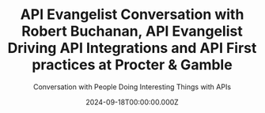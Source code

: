 ---
title: >-
  API Evangelist Conversation with Robert Buchanan, API Evangelist Driving API
  Integrations and API First practices at Procter & Gamble
description: >-
  Robert came by to share his wisdom on why APIs matter and I can always count
  on him for hot takes on the realities of our API operations. Robert was a
  constant back channel during my Breaking Changes days, but I never managed to
  actually get him on the show. Robert and are in alignment on where most of the
  deficiencies exist across the API space and I'd that we both share higher
  technological morals about what makes good APIs and what contributes healthy
  API operations. I definitely will have Robert back to talk about all the hot
  button issues with me.
date: 2024-09-18T00:00:00.000Z
youtubeId: b-OsSfhVHuw
guestName: Robert Buchanan
guestRole: API Evangelist
guestCompany: Procter & Gamble
guestIndustry: Consumer Goods
guestImage: /assets/img/people/robert-buchanan-headshot.jpeg
bio: >-
  As a Software Carpenter picking the right tools for the job comes from my
  experience with Cloud, Security, Application Development and Operations.
  Carpenters must focus on the problems and craft solutions that meet the
  expectation of business, engineering, and the demand of our customers.
obfuscated: false
summary: Developing more discipline when it comes to deliver high quality APIs.
subtitle: Conversation with People Doing Interesting Things with APIs
audio_file: >-
  https://kinlane-productions2.s3.amazonaws.com/api-evangelist-conversations/api-evangelist-conversation-2024-09-18-robert-buchanen-pg.wav
audio_length: 101206694
sound_cloud: >-
  https://soundcloud.com/kinlane/api-evangelist-conversation-with-robert-buchanan-api-evangelist-at-procter-gamble
duration: '0:19:07'
publish_date: '2024-09-18 15:00:00'
url: >-
  https://conversations.apievangelist.com/sessions/2024-09-18-robert-buchanan-pg.html
tags:
  - Consumer Goods
partnerImage: >-
  https://kinlane-productions2.s3.amazonaws.com/api-evangelist-partners/bump-banner-728.png
partnerUrl: https://bit.ly/3MEOGa9
partnerTitle: The API doc platform for Tech Writers & Engineers
conversation:
  - question: Who are you?
    answer: >-
      I'm Robert Buchanan, um, coming here from, uh, Procter Gamble where, um,
      we're doing some interesting things with the API program.
  - question: Why do APIs matter?
    answer: >-
      I mean, APIs have always mattered. The revolution of API is really, uh, in
      the early two thousands when Roy Fielding came out with the restful
      architecture and really the coining of web services really kicked it off.
      But we've been using API since computers existed. It's just the exposure
      now in today's world. When we look at APIs, why they matter is their multi
      billion dollar avenue for revenue integration, streamlining of
      conversations between companies, but also internal to companies. So, you
      know, with that massive popularity and the value add that they can bring,
      we can now start answering a lot of problems that previously took a lot
      of, um, you know, individuals to do the work. Now we can automate that
      systems. Now we can really do events, um, event streaming and other
      capabilities to again. Uh, ultimately streamlined to get more products out
      to answer more business problems and realistically influence our
      customers.
  - question: What is the top mistake you see people make doing APIs?
    answer: >-
      The biggest mistake I see all the time is. It's, uh, it's kind of twofold.
      It's realistically, they don't view APIs as more than a technical thing.
      And really it's a, it's a product. It's an experience. Um, there's a
      person that worked with me for a long time. They always said in every API
      governance or style guide meeting is APIs are ugly websites, right? And
      realistically, if you have a, uh, an API, which is not usable by a
      customer or usable by a developer, it's not a great API. And a lot of
      people think of, well, this company has to use our API. Well, the biggest
      mistake is not making it a good API or a good consumer experience for the
      API consumer, because then you have more support tickets. You have more
      flaws, you have more, um, you know, challenges in general. So I think one
      piece is, is. We're not treating 'em as products, we're not putting the
      time and effort into putting, you know, product on the shelf as with their
      APIs. They're just technical. And then the other problem is, is the people
      are taking databases and turning 'em into JSO and calling it an API like,
      let, let's not do that. That's a massive security problem. And also just
      horrible design .
  - question: Why do people see APIs as just a technical thing?
    answer: >-
      So I think a lot of it is business wants to do it fast. They don't do
      proper funding on development. They hear buzzwords from the industry. So
      partly it's our own fault in the industry of like, I can download this
      library and, you know, build an API in minutes. Well, no, you can get
      started in minutes. You can't finish in minutes, right? It's a lot of the
      big hype of the AI right now. It's like, oh, I can generate a website from
      an AI prompt. Sure. But there's a lot of problems with those prompts.
      There's a lot of problems with the end result. Could you get the base
      started? Absolutely. Now start tweaking and enhancing it. That's where you
      need the knowledge and expertise. We're forgetting to have that knowledge
      and expertise.
  - question: Where is the source of truth for APIs?
    answer: >-
      I would say the true source of truth, like the absolute, is always the
      runtime. Whatever is active in production is the source of truth. Now,
      when we talk about communication, documentation, and really how we should
      engage, The source of truth should be your design contract and it should
      be held as a contract in the sense of you can't just change it and break
      all your consumers. And I think that's where a lot of people who go code
      first and then have something spit out their documentation, lose the
      ability to vet their assumptions and what they've done, like design the
      contract, you know, design first, do the designing, you know, with the
      feedback loops and the, the talking with your consumers and stakeholders,
      and then when you build it, now you can check of. This is what I thought
      it was going to be. This is what it actually is. Is it still matching? And
      really, I think the combination of those two is really the source because
      then you can check your own work. You can also have people who are more
      architectural and design focused, much like we have a UX team that is more
      design focused, and then you had the UI team, who's more implementation.
      You can do the same thing to where implementation needs to follow the
      design, but your implementers are not necessarily people designing.
      Because design really takes context knowledge, deep domain knowledge, and
      really just the user ability or usability of APIs for consumers. It's not
      just a slap, a few properties in Jason and call it a day.
  - question: Should business people be involved with APIs?
    answer: >-
      I believe that if you are treating APIs as a product, any product manager
      who has an offering that includes APIs should have at least, you know, 101
      and maybe even 201 knowledge of APIs. They should understand the patterns.
      They should understand what makes a good API. And a lot of this stuff is,
      you know, very, uh, Complimentary to what they already know of software
      products or even physical products, right? If we look at any item on the
      shelf, you want to have good documentation on how to use the item. You
      want to have a good user experience in using the item. You want to have a
      good, you know, way to purchase the item. If, if you don't have those
      things, you're not going to sell many items. And I think that's where
      product really needs to step in and not just say, Oh, it's a technical
      thing. It's just an implementation, but more of, again, taking that pride
      in the work of saying this is something I'm selling. This is something,
      even if it's to the team next to me, they're my customers. I'm selling it
      to them. I need to make it good. So they love it.
  - question: Is OpenAPI a contract?
    answer: >-
      Yeah. OpenAPI is a contract now. The OpenAPI spec, as we've talked many
      times, is limited, and I wish it was a bit more open than it is, but it is
      a contract that helps us, you know, standardize how we communicate these
      things. And I did see recently the OpenAPI initiative launched, uh, I
      forget what it's called, but they're talking about the flows of it. Yeah.
      ORAZO. ORAZO. Yeah, so that I haven't taken a deep dive look into it, but
      it does help part of that contract in the documentation of like, here's a
      way that people use this contract to get the job done. Um, and it really,
      you know, benefits us of that, that contract to say, this is how you
      interact with it. This is what's required for us to process the data, but
      ultimately you need to decide how you're going to use it as a consumer.
      We're just here to help you use it. Right.
  - question: Why do you use OpenAPI?
    answer: >-
      Um, I do feel that the OpenAPI tooling is general public, uh, or the
      industry is, is limited and we have not done a good job of investing in
      that tooling. Um, I think what it could offer the potential if, if we
      changed a bit of the open API specification, be open to, you know, new
      custom HTTP verbs, or even finding a way to bridge the gap between, you
      know, synchronous into a similar spec or into that fashion, I think
      ultimately what it could drive is. a lot of ways that we can build
      implementation tools to even generate some of the code in a more profound
      or robust way. I know there's currently generators and there's people that
      have done specs to our tools to generate from open API spec, but it's not
      something a company can quickly pick up conform to their core engineering
      principles or their core engineering libraries and whatnot. They have to
      restart the whole process over and over again. Um, I think the tooling in
      general, if we. If we had open API, uh, you know, more teams funding it or
      more company is really attaching to it. We could have a lot more tooling
      to, you know, really kick people off in the right direction sooner than
      later. Um, the biggest reason why I like it as a specification is it's one
      of the more popular ones. Rammel really didn't take off. Um, Smithy is
      kind of a good, but kind of out there as well from Amazon. But, um, we can
      use it as a talking point in conversations. Right? And like any contract,
      you need people to review it, you need people to read it, you need people
      to understand it. And it's at least a way to get it in front of folks,
      either in a configuration file as a source of truth in a GitHub, or by
      rendering it with a tool like Swagger UI or Redoc or RapiDoc. So it's a
      conversational piece to get the feedback loop started.
  - question: What are custom HTTP methods?
    answer: >-
      Yeah. So I think that's a miss in the industry. Um, and the reason why is
      because we talk about, and I'm going to, you know, hopefully I don't get
      flack from Roy Fielding, but my understanding of RESTful, um, and whatnot,
      is we should be able to define HTTP methods so that our actions are
      communicated in the methods, the verbs of what we're trying to do are
      communicated in the HTTP methods, but not necessarily in our payload
      structures or in our So a lot of times I see people, you know, get caught
      up in the conundrum of if they're trying to build an API to where they
      process orders, they're like, well, how do I cancel an order? Well, it
      could be a post and you take an event to cancel an order. It could be a
      put where you update the order, but now you're putting the control of what
      status it is into the consumer's hand. And then it could be a patch, but.
      Patches generally not used because they either don't do a json patch or
      they don't do a proper patch operation. They do like this merge or upsert
      system. And again, it goes back to you're putting that control in the
      consumer to do. However, if we created a cancel method and you just sent
      the order slash order ID with the cancel method, now your logic is very
      crisp and clear of, Hey, I need to cancel this order. I don't have to
      guess of, well, is it modifying the fulfillment address? Is it modifying
      this? And we actually would build more secure software because now we've
      reduced all the logic that goes into processing endpoints, which in turn,
      if we get to custom methods, more realistically, or, or more methods in
      general, we would then get to that Holy grail of hypermedia a lot easier
      because then when we pass around the links in payloads, They become easier
      to decipher programmatically versus like, well, is this a post that it's
      saying action of, you know, next, is that a post? Is it get, is it a,
      what, what is it? Right? We can clearly say what it is because the methods
      are available.
  - question: Why is it so hard to understand the semantics of APIs?
    answer: >-
      Oh, absolutely. And I mean, a lot of people go and quote, you know, um,
      they seem to be spec and like, well, you know, gets don't deserve bodies.
      Okay. But query is a new RFC that's out there for a new method. It is
      effectively a get with a body because it's doing all the semantics of what
      we use post for for searching, but it's putting it into a way that you can
      do it over a query method, which is a subset of what get did. So, you
      know, we are creating new RFCs for new endpoints, but I think it's, those
      are great for like the global standards, but I think companies in general
      should be able to draft their own for their own company canonical use,
      because it would expand a lot of what we're doing inside of APIs. And it
      also, you know, Start to blend when we need things like GRPC, which are
      very action oriented, very process oriented things, you know, and there's
      benefits to use GRPC for their low latency and their low or their fast
      transmission and whatnot. But realistically, we could take some of those
      learnings and say we can apply those to even RESTful endpoints because we
      have the other verbs to describe what we're doing. I think it's a miss in
      the industry and sadly. Changing OpenAPI spec isn't enough because a lot
      of the vendors, like, uh, the CDNs out there, the gateways out there, they
      restrict you. In fact, um, I submitted an issue to the Zig programming
      language because their first implementation of an HTTP server at the core
      language only supported certain verbs. I said, well, the spec says this
      and they actually went through and change it. I love the, the Zig Dev
      team. Cause they went through with a lot of feedback from the community,
      went and changed it to where you can now supply custom verbs inside their
      core system.
  - question: What worries you most about the future?
    answer: >-
      Uh, truthfully, I think the education and the knowledge that we're
      teaching engineers or software engineers, I, I think, um, and I know
      Depending on the community, if you use the word engineer, people question,
      because we're not taking the approaches that other engineer fields do.
      Right. We're not doing a lot of education in this way. I mean, if you go
      look out and we have these app schools that are great to get someone
      started to get into a junior role, the companies aren't taking that
      education and then doing more with it. Right. We're kind of putting people
      into the deep end with just enough knowledge to be dangerous, but we're
      not hardening them with the foundations or, you know, Computer science,
      uh, rigor to say like, yeah, this is the academic approach. Here's the
      practical approach. Here's hardened ways to do things. And more and more
      people are coming out with, you know, allure to tools like, um, a lot of
      the GraphQL, uh, hype is I can take my database to make an API in like
      three clicks. because they don't know all the things they don't know. And
      it's, it's a failure on the IT industry of education. Like it's almost as
      if, and I hate certifications because it's usually book knowledge versus
      practical knowledge. But it's almost like companies should have a way to
      do continuous education with their engineers as a requirement for them to
      be safe and to be knowledgeable. But I do think the, the education and the
      way that we You know, hype everything up as quick and easy is our
      downfall. It's going to make it to where we lose a lot of that lower level
      language, lower level thought process and really solving real problems
      versus solving semantic sugar problems.
  - question: What keeps you going each day?
    answer: >-
      Funny enough, it's the reverse of the problem is I like teaching, I like
      mentoring, I like telling people experiences and collaborating with them.
      It's honestly why, even after doing this is now my second API program at
      two different employers, I'm still going to be involved in the space and
      continue doing it. I'm taking more of a security approach this time
      because it's a big threat vector out there. But really, it's if I teach
      people to build better APIs, more secure APIs, that threat vector becomes
      more manageable. Right? So much as I feel the industry is failing on the
      education side where we have too much light level education, I'm trying to
      instill a lot of lower level education within the people I talk to and
      really share with them experiences to build better systems.
slug: 2024-09-18-robert-buchanan-pg
---